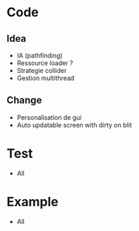 # Code

## Idea

- IA (pathfinding)
- Ressource loader ?
- Strategie collider
- Gestion multithread

## Change

- Personalisation de gui
- Auto updatable screen with dirty on blit

# Test

- All

# Example

- All

